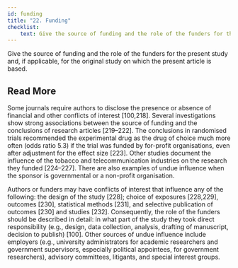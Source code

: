 ```yaml
---
id: funding
title: "22. Funding"
checklist: 
    text: Give the source of funding and the role of the funders for the present study and, if applicable, for the original study on which the present article is based.
---
```

Give the source of funding and the role of the funders for the present study and, if applicable, for the original study on which the present article is based.

## Read More

Some journals require authors to disclose the presence or absence of financial and other conflicts of interest [100,218]. Several investigations show strong associations between the source of funding and the conclusions of research articles [219–222]. The conclusions in randomised trials recommended the experimental drug as the drug of choice much more often (odds ratio 5.3) if the trial was funded by for-profit organisations, even after adjustment for the effect size [223]. Other studies document the influence of the tobacco and telecommunication industries on the research they funded [224–227]. There are also examples of undue influence when the sponsor is governmental or a non-profit organisation.

Authors or funders may have conflicts of interest that influence any of the following: the design of the study [228]; choice of exposures [228,229], outcomes [230], statistical methods [231], and selective publication of outcomes [230] and studies [232]. Consequently, the role of the funders should be described in detail: in what part of the study they took direct responsibility (e.g., design, data collection, analysis, drafting of manuscript, decision to publish) [100]. Other sources of undue influence include employers (e.g., university administrators for academic researchers and government supervisors, especially political appointees, for government researchers), advisory committees, litigants, and special interest groups.